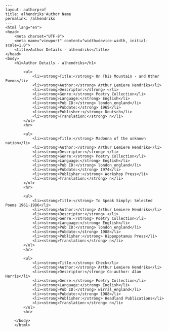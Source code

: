 
    ---
    layout: authorprof
    title: alhendriks'Author Name 
    permalink: /alhendriks
    ---
    <html lang="en">
    <head>
        <meta charset="UTF-8">
        <meta name="viewport" content="width=device-width, initial-scale=1.0">
        <title>Author Details - alhendriks</title>
    </head>
    <body>
        <h1>Author Details - alhendriks</h1>
        
            <ul>
                <li><strong>Title:</strong> On This Mountain - and Other Poems</li>
                <li><strong>Author:</strong> Arthur Lemiere Hendriks</li>
                <li><strong>Descriptor:</strong> </li>
                <li><strong>Genre:</strong> Poetry Collection</li>
                <li><strong>Language:</strong> English</li>
                <li><strong>Pub ID:</strong> london_england</li>
                <li><strong>Pubdate:</strong> 1965</li>
                <li><strong>Publisher:</strong> Deutsch</li>
                <li><strong>Translation:</strong> n</li>
            </ul>
            <hr>
            
            <ul>
                <li><strong>Title:</strong> Madonna of the unknown nation</li>
                <li><strong>Author:</strong> Arthur Lemiere Hendriks</li>
                <li><strong>Descriptor:</strong> </li>
                <li><strong>Genre:</strong> Poetry Collection</li>
                <li><strong>Language:</strong> English</li>
                <li><strong>Pub ID:</strong> london_england</li>
                <li><strong>Pubdate:</strong> 1974</li>
                <li><strong>Publisher:</strong> Workshop Press</li>
                <li><strong>Translation:</strong> n</li>
            </ul>
            <hr>
            
            <ul>
                <li><strong>Title:</strong> To Speak Simply: Selected Poems 1961-1986</li>
                <li><strong>Author:</strong> Arthur Lemiere Hendriks</li>
                <li><strong>Descriptor:</strong> </li>
                <li><strong>Genre:</strong> Poetry Collection</li>
                <li><strong>Language:</strong> English</li>
                <li><strong>Pub ID:</strong> london_england</li>
                <li><strong>Pubdate:</strong> 1988</li>
                <li><strong>Publisher:</strong> Hippopotamus Press</li>
                <li><strong>Translation:</strong> n</li>
            </ul>
            <hr>
            
            <ul>
                <li><strong>Title:</strong> Check</li>
                <li><strong>Author:</strong> Arthur Lemiere Hendriks</li>
                <li><strong>Descriptor:</strong> Co-author: Alan Harris</li>
                <li><strong>Genre:</strong> Poetry Collection</li>
                <li><strong>Language:</strong> English</li>
                <li><strong>Pub ID:</strong> wirral_england</li>
                <li><strong>Pubdate:</strong> 1988</li>
                <li><strong>Publisher:</strong> Headland Publications</li>
                <li><strong>Translation:</strong> n</li>
            </ul>
            <hr>
            
        </body>
        </html>
        